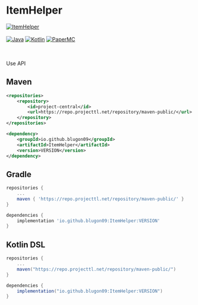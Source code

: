 # ItemHelper

[![ItemHelper](https://img.shields.io/badge/ItemHelper-1.0.6_SNAPSHOT-blue.svg)]()
<br><br>
[![Java](https://img.shields.io/badge/Java-16-FF7700.svg?logo=java)]()
[![Kotlin](https://img.shields.io/badge/Kotlin-1.5.31-186FCC.svg?logo=kotlin)]()
[![PaperMC](https://img.shields.io/badge/PaperMC-1.17-222222.svg)]()


<br>
<br>
Use API

<br>

## Maven
```xml
<repositories>
    <repository>
        <id>project-central</id>
        <url>https://repo.projecttl.net/repository/maven-public/</url>
    </repository>
</repositories>

<dependency>
    <groupId>io.github.blugon09</groupId>
    <artifactId>ItemHelper</artifactId>
    <version>VERSION</version>
</dependency>
```


## Gradle
```gradle
repositories {
    ...
    maven { 'https://repo.projecttl.net/repository/maven-public/' }
}

dependencies {
    implementation 'io.github.blugon09:ItemHelper:VERSION'
}
```

## Kotlin DSL
```gradle
repositories {
    ...
    maven("https://repo.projecttl.net/repository/maven-public/")
}

dependencies {
    implementation("io.github.blugon09:ItemHelper:VERSION")
}
```
